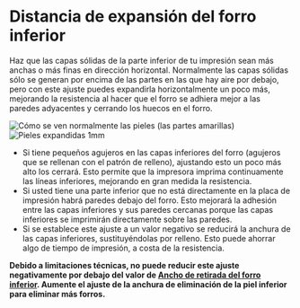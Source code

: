 Distancia de expansión del forro inferior
====
Haz que las capas sólidas de la parte inferior de tu impresión sean más anchas o más finas en dirección horizontal. Normalmente las capas sólidas sólo se generan por encima de las partes en las que hay aire por debajo, pero con este ajuste puedes expandirla horizontalmente un poco más, mejorando la resistencia al hacer que el forro se adhiera mejor a las paredes adyacentes y cerrando los huecos en el forro.

<!--screenshot {
"image_path": "skin_preshrink_original.png",
"models": [{"script": "stature_symmetrical.scad"}],
"camera_position": [104, -7, 4],
"settings": {
    "wall_line_count": 0,
    "infill_wall_line_count": 1,
    "bottom_skin_preshrink": 0,
    "top_skin_preshrink": 0,
    "bottom_skin_expand_distance": 0,
    "top_skin_expand_distance": 0,
    "max_skin_angle_for_expansion": 89
},
"colours": 32
}-->
<!--screenshot {
"image_path": "expand_skins_expand_distance_1mm.png",
"models": [{"script": "stature_symmetrical.scad"}],
"camera_position": [104, -7, 4],
"settings": {
    "wall_line_count": 0,
    "infill_wall_line_count": 1,
    "bottom_skin_expand_distance": 1,
    "top_skin_expand_distance": 1,
    "max_skin_angle_for_expansion": 89
},
"colours": 32
}-->
![Cómo se ven normalmente las pieles (las partes amarillas)](../images/skin_preshrink_original.png)
![Pieles expandidas 1mm](../images/expand_skins_expand_distance_1mm.png)

* Si tiene pequeños agujeros en las capas inferiores del forro (agujeros que se rellenan con el patrón de relleno), ajustando esto un poco más alto los cerrará. Esto permite que la impresora imprima continuamente las líneas inferiores, mejorando en gran medida la resistencia.
* Si usted tiene una parte inferior que no está directamente en la placa de impresión habrá paredes debajo del forro. Esto mejorará la adhesión entre las capas inferiores y sus paredes cercanas porque las capas inferiores se imprimirán directamente sobre las paredes.
* Si se establece este ajuste a un valor negativo se reducirá la anchura de las capas inferiores, sustituyéndolas por relleno. Esto puede ahorrar algo de tiempo de impresión, a costa de la resistencia.

**Debido a limitaciones técnicas, no puede reducir este ajuste negativamente por debajo del valor de [Ancho de retirada del forro inferior](bottom_skin_preshrink.md). Aumente el ajuste de la anchura de eliminación de la piel inferior para eliminar más forros.**